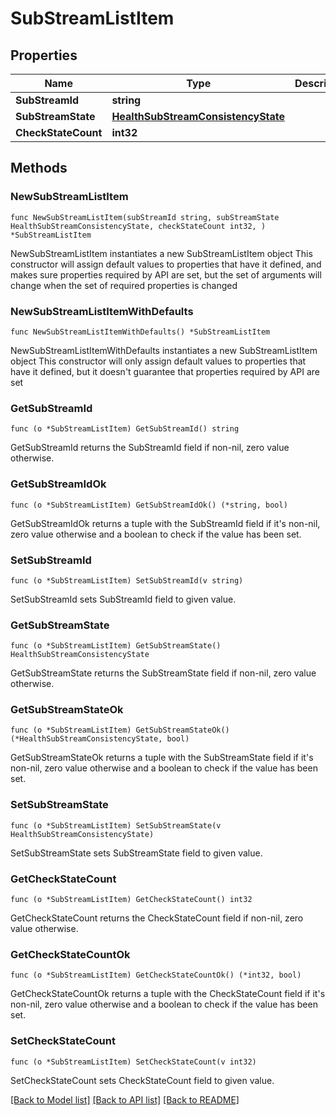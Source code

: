 # SubStreamListItem

## Properties

Name | Type | Description | Notes
------------ | ------------- | ------------- | -------------
**SubStreamId** | **string** |  | 
**SubStreamState** | [**HealthSubStreamConsistencyState**](HealthSubStreamConsistencyState.md) |  | 
**CheckStateCount** | **int32** |  | 

## Methods

### NewSubStreamListItem

`func NewSubStreamListItem(subStreamId string, subStreamState HealthSubStreamConsistencyState, checkStateCount int32, ) *SubStreamListItem`

NewSubStreamListItem instantiates a new SubStreamListItem object
This constructor will assign default values to properties that have it defined,
and makes sure properties required by API are set, but the set of arguments
will change when the set of required properties is changed

### NewSubStreamListItemWithDefaults

`func NewSubStreamListItemWithDefaults() *SubStreamListItem`

NewSubStreamListItemWithDefaults instantiates a new SubStreamListItem object
This constructor will only assign default values to properties that have it defined,
but it doesn't guarantee that properties required by API are set

### GetSubStreamId

`func (o *SubStreamListItem) GetSubStreamId() string`

GetSubStreamId returns the SubStreamId field if non-nil, zero value otherwise.

### GetSubStreamIdOk

`func (o *SubStreamListItem) GetSubStreamIdOk() (*string, bool)`

GetSubStreamIdOk returns a tuple with the SubStreamId field if it's non-nil, zero value otherwise
and a boolean to check if the value has been set.

### SetSubStreamId

`func (o *SubStreamListItem) SetSubStreamId(v string)`

SetSubStreamId sets SubStreamId field to given value.


### GetSubStreamState

`func (o *SubStreamListItem) GetSubStreamState() HealthSubStreamConsistencyState`

GetSubStreamState returns the SubStreamState field if non-nil, zero value otherwise.

### GetSubStreamStateOk

`func (o *SubStreamListItem) GetSubStreamStateOk() (*HealthSubStreamConsistencyState, bool)`

GetSubStreamStateOk returns a tuple with the SubStreamState field if it's non-nil, zero value otherwise
and a boolean to check if the value has been set.

### SetSubStreamState

`func (o *SubStreamListItem) SetSubStreamState(v HealthSubStreamConsistencyState)`

SetSubStreamState sets SubStreamState field to given value.


### GetCheckStateCount

`func (o *SubStreamListItem) GetCheckStateCount() int32`

GetCheckStateCount returns the CheckStateCount field if non-nil, zero value otherwise.

### GetCheckStateCountOk

`func (o *SubStreamListItem) GetCheckStateCountOk() (*int32, bool)`

GetCheckStateCountOk returns a tuple with the CheckStateCount field if it's non-nil, zero value otherwise
and a boolean to check if the value has been set.

### SetCheckStateCount

`func (o *SubStreamListItem) SetCheckStateCount(v int32)`

SetCheckStateCount sets CheckStateCount field to given value.



[[Back to Model list]](../README.md#documentation-for-models) [[Back to API list]](../README.md#documentation-for-api-endpoints) [[Back to README]](../README.md)


